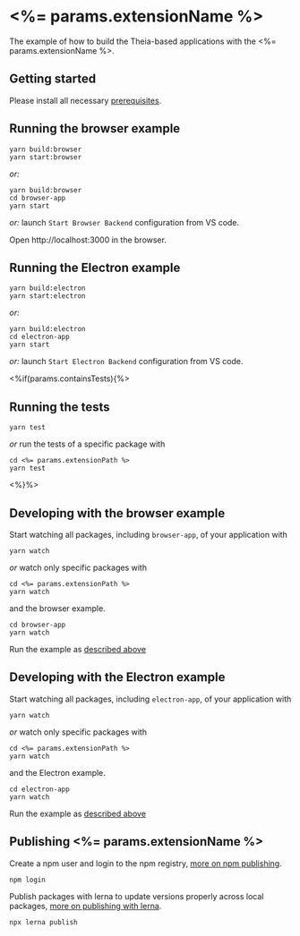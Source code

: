 # <%= params.extensionName %>
The example of how to build the Theia-based applications with the <%= params.extensionName %>.

## Getting started

Please install all necessary [prerequisites](https://github.com/eclipse-theia/theia/blob/master/doc/Developing.md#prerequisites).

## Running the browser example

    yarn build:browser
    yarn start:browser

*or:*

    yarn build:browser
    cd browser-app
    yarn start

*or:* launch `Start Browser Backend` configuration from VS code.

Open http://localhost:3000 in the browser.

## Running the Electron example

    yarn build:electron
    yarn start:electron

*or:*

    yarn build:electron
    cd electron-app
    yarn start

*or:* launch `Start Electron Backend` configuration from VS code.

<%if(params.containsTests){%>
## Running the tests

    yarn test

*or* run the tests of a specific package with

    cd <%= params.extensionPath %>
    yarn test

<%}%>
## Developing with the browser example

Start watching all packages, including `browser-app`, of your application with

    yarn watch

*or* watch only specific packages with

    cd <%= params.extensionPath %>
    yarn watch

and the browser example.

    cd browser-app
    yarn watch

Run the example as [described above](#Running-the-browser-example)
## Developing with the Electron example

Start watching all packages, including `electron-app`, of your application with

    yarn watch

*or* watch only specific packages with

    cd <%= params.extensionPath %>
    yarn watch

and the Electron example.

    cd electron-app
    yarn watch

Run the example as [described above](#Running-the-Electron-example)

## Publishing <%= params.extensionName %>

Create a npm user and login to the npm registry, [more on npm publishing](https://docs.npmjs.com/getting-started/publishing-npm-packages).

    npm login

Publish packages with lerna to update versions properly across local packages, [more on publishing with lerna](https://github.com/lerna/lerna#publish).

    npx lerna publish
